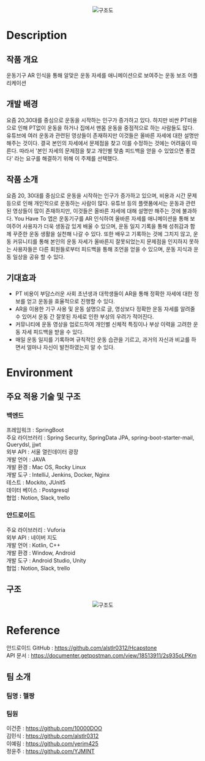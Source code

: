 <p align="center"><img src="https://user-images.githubusercontent.com/57493546/237003537-78c89647-3a5c-4b2a-b006-335d5e8d94ee.png" alt="구조도"></p>

# Description
## 작품 개요
운동기구 AR 인식을 통해 알맞은 운동 자세를 애니메이션으로 보여주는 운동 보조 어플리케이션
## 개발 배경
요즘 20,30대를 중심으로 운동을 시작하는 인구가 증가하고 있다. 하지만 비싼 PT비용으로 인해 PT없이 운동을 하거나 집에서 맨몸 운동을 중점적으로 하는 사람들도 많다. 유튜브에 여러 운동과 관련된 영상들이 존재하지만 이것들은 올바른 자세에 대한 설명만 해주는 것이다. 결국 본인의 자세에서 문제점을 찾고 이를 수정하는 것에는 어려움이 따른다. 따라서 '본인 자세의 문제점을 찾고 개인별 맞춤 피드백을 얻을 수 있었으면 좋겠다' 라는 요구를 해결하기 위해 이 주제를 선택했다.
## 작품 소개
요즘 20, 30대를 중심으로 운동을 시작하는 인구가 증가하고 있으며, 비용과 시간 문제 등으로 인해 개인적으로 운동하는 사람이 많다. 유튜브 등의 플랫폼에서는 운동과 관련된 영상들이 많이 존재하지만, 이것들은 올바른 자세에 대해 설명만 해주는 것에 불과하다. You Have To 앱은 운동기구를 AR 인식하여 올바른 자세를 애니메이션을 통해 보여주어 사용자가 더욱 생동감 있게 배울 수 있으며, 운동 일지 기록을 통해 성취감과 함께 꾸준한 운동 생활을 실천해 나갈 수 있다. 또한 배우고 기록하는 것에 그치지 않고, 운동 커뮤니티를 통해 본인의 운동 자세가 올바른지 잘못되었는지 문제점을 인지하지 못하는 사용자들은 다른 회원들로부터 피드백을 통해 조언을 얻을 수 있으며, 운동 지식과 운동 일상을 공유 할 수 있다.
## 기대효과
- PT 비용이 부담스러운 사회 초년생과 대학생들이 AR을 통해 정확한 자세에 대한 정보를 얻고 운동을 효율적으로 진행할 수 있다.
- AR을 이용한 기구 사용 및 운동 설명으로 글, 영상보다 정확한 운동 자세를 알려줄 수 있어서 운동 간 잘못된 자세로 인한 부상의 우려가 적어진다.
- 커뮤니티에 운동 영상을 업로드하여 개인별 신체적 특징이나 부상 이력을 고려한 운동 자세 피드백을 받을 수 있다.
- 매일 운동 일지를 기록하며 규칙적인 운동 습관을 기르고, 과거의 자신과 비교를 하면서 얼마나 자신이 발전하였는지 알 수 있다.


# Environment
## 주요 적용 기술 및 구조
### 백엔드
프레임워크 : SpringBoot  
주요 라이브러리 : Spring Security, SpringData JPA, spring-boot-starter-mail, Querydsl, jjwt  
외부 API : 서울 열린데이터 광장  
개발 언어 : JAVA   
개발 환경 : Mac OS, Rocky Linux  
개발 도구 : IntelliJ, Jenkins, Docker, Nginx  
테스트 : Mockito, JUnit5  
데이터 베이스 : Postgresql  
협업 : Notion, Slack, trello  
### 안드로이드
주요 라이브러리 : Vuforia  
외부 API : 네이버 지도  
개발 언어 : Kotlin, C++  
개발 환경 : Window, Android   
개발 도구 : Android Studio, Unity  
협업 : Notion, Slack, trello  
## 구조
<p align="center"><img src="https://user-images.githubusercontent.com/57493546/237001396-3e01c550-f99d-4b7d-86ac-e00a587139a8.png" alt="구조도"></p>

# Reference
안드로이드 GitHub : https://github.com/alstlr0312/Hcapstone  
API 문서 : https://documenter.getpostman.com/view/18513911/2s935oLPKm  
## 팀 소개
### 팀명 : 헬짱
### 팀원
이건준 : https://github.com/10000DOO  
김민식 : https://github.com/alstlr0312  
이예림 : https://github.com/yerim425  
정윤주 : https://github.com/YJMINT  

